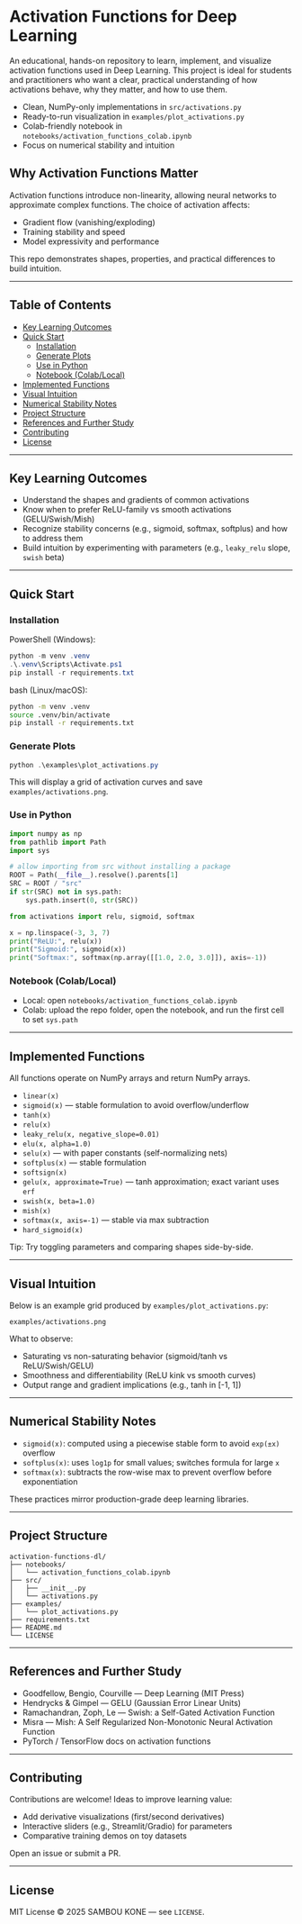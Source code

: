 # Activation Functions for Deep Learning     
            
An educational, hands-on repository to learn, implement, and visualize activation functions used in Deep Learning. This project is ideal for students and practitioners who want a clear, practical understanding of how activations behave, why they matter, and how to use them.
     
- Clean, NumPy-only implementations in `src/activations.py`
- Ready-to-run visualization in `examples/plot_activations.py`
- Colab-friendly notebook in `notebooks/activation_functions_colab.ipynb`
- Focus on numerical stability and intuition
           

## Why Activation Functions Matter
Activation functions introduce non-linearity, allowing neural networks to approximate complex functions. The choice of activation affects:
- Gradient flow (vanishing/exploding)
- Training stability and speed
- Model expressivity and performance

This repo demonstrates shapes, properties, and practical differences to build intuition.

---

## Table of Contents
- [Key Learning Outcomes](#key-learning-outcomes)
- [Quick Start](#quick-start)
  - [Installation](#installation)
  - [Generate Plots](#generate-plots)
  - [Use in Python](#use-in-python)
  - [Notebook (Colab/Local)](#notebook-colablocal)
- [Implemented Functions](#implemented-functions)
- [Visual Intuition](#visual-intuition)
- [Numerical Stability Notes](#numerical-stability-notes)
- [Project Structure](#project-structure)
- [References and Further Study](#references-and-further-study)
- [Contributing](#contributing)
- [License](#license)

---

## Key Learning Outcomes
- Understand the shapes and gradients of common activations
- Know when to prefer ReLU-family vs smooth activations (GELU/Swish/Mish)
- Recognize stability concerns (e.g., sigmoid, softmax, softplus) and how to address them
- Build intuition by experimenting with parameters (e.g., `leaky_relu` slope, `swish` beta)

---

## Quick Start

### Installation
PowerShell (Windows):
```powershell
python -m venv .venv
.\.venv\Scripts\Activate.ps1
pip install -r requirements.txt
```

bash (Linux/macOS):
```bash
python -m venv .venv
source .venv/bin/activate
pip install -r requirements.txt
```

### Generate Plots
```powershell
python .\examples\plot_activations.py
```
This will display a grid of activation curves and save `examples/activations.png`.

### Use in Python
```python
import numpy as np
from pathlib import Path
import sys

# allow importing from src without installing a package
ROOT = Path(__file__).resolve().parents[1]
SRC = ROOT / "src"
if str(SRC) not in sys.path:
    sys.path.insert(0, str(SRC))

from activations import relu, sigmoid, softmax

x = np.linspace(-3, 3, 7)
print("ReLU:", relu(x))
print("Sigmoid:", sigmoid(x))
print("Softmax:", softmax(np.array([[1.0, 2.0, 3.0]]), axis=-1))
```

### Notebook (Colab/Local)
- Local: open `notebooks/activation_functions_colab.ipynb`
- Colab: upload the repo folder, open the notebook, and run the first cell to set `sys.path`

---

## Implemented Functions
All functions operate on NumPy arrays and return NumPy arrays.

- `linear(x)`
- `sigmoid(x)` — stable formulation to avoid overflow/underflow
- `tanh(x)`
- `relu(x)`
- `leaky_relu(x, negative_slope=0.01)`
- `elu(x, alpha=1.0)`
- `selu(x)` — with paper constants (self-normalizing nets)
- `softplus(x)` — stable formulation
- `softsign(x)`
- `gelu(x, approximate=True)` — tanh approximation; exact variant uses `erf`
- `swish(x, beta=1.0)`
- `mish(x)`
- `softmax(x, axis=-1)` — stable via max subtraction
- `hard_sigmoid(x)`

Tip: Try toggling parameters and comparing shapes side-by-side.

---

## Visual Intuition
Below is an example grid produced by `examples/plot_activations.py`:

```
examples/activations.png
```

What to observe:
- Saturating vs non-saturating behavior (sigmoid/tanh vs ReLU/Swish/GELU)
- Smoothness and differentiability (ReLU kink vs smooth curves)
- Output range and gradient implications (e.g., tanh in [-1, 1])

---

## Numerical Stability Notes
- `sigmoid(x)`: computed using a piecewise stable form to avoid `exp(±x)` overflow
- `softplus(x)`: uses `log1p` for small values; switches formula for large `x`
- `softmax(x)`: subtracts the row-wise max to prevent overflow before exponentiation

These practices mirror production-grade deep learning libraries.

---

## Project Structure
```
activation-functions-dl/
├── notebooks/
│   └── activation_functions_colab.ipynb
├── src/
│   ├── __init__.py
│   └── activations.py
├── examples/
│   └── plot_activations.py
├── requirements.txt
├── README.md
└── LICENSE
```

---

## References and Further Study
- Goodfellow, Bengio, Courville — Deep Learning (MIT Press)
- Hendrycks & Gimpel — GELU (Gaussian Error Linear Units)
- Ramachandran, Zoph, Le — Swish: a Self-Gated Activation Function
- Misra — Mish: A Self Regularized Non-Monotonic Neural Activation Function
- PyTorch / TensorFlow docs on activation functions

---

## Contributing
Contributions are welcome! Ideas to improve learning value:
- Add derivative visualizations (first/second derivatives)
- Interactive sliders (e.g., Streamlit/Gradio) for parameters
- Comparative training demos on toy datasets

Open an issue or submit a PR.

---

## License
MIT License © 2025 SAMBOU KONE — see `LICENSE`.
